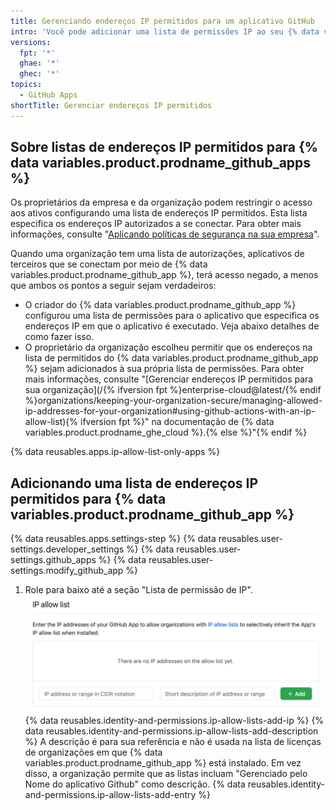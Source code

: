 ```yaml
---
title: Gerenciando endereços IP permitidos para um aplicativo GitHub
intro: 'Você pode adicionar uma lista de permissões IP ao seu {% data variables.product.prodname_github_app %} para evitar que seu aplicativo seja bloqueado pela própria lista de permissões da organização.'
versions:
  fpt: '*'
  ghae: '*'
  ghec: '*'
topics:
  - GitHub Apps
shortTitle: Gerenciar endereços IP permitidos
---
```


## Sobre listas de endereços IP permitidos para {% data variables.product.prodname_github_apps %}

Os proprietários da empresa e da organização podem restringir o acesso aos ativos configurando uma lista de endereços IP permitidos. Esta lista especifica os endereços IP autorizados a se conectar. Para obter mais informações, consulte "[Aplicando políticas de segurança na sua empresa](/admin/policies/enforcing-policies-for-your-enterprise/enforcing-policies-for-security-settings-in-your-enterprise#managing-allowed-ip-addresses-for-organizations-in-your-enterprise)".

Quando uma organização tem uma lista de autorizações, aplicativos de terceiros que se conectam por meio de {% data variables.product.prodname_github_app %}, terá acesso negado, a menos que ambos os pontos a seguir sejam verdadeiros:

* O criador do {% data variables.product.prodname_github_app %} configurou uma lista de permissões para o aplicativo que especifica os endereços IP em que o aplicativo é executado. Veja abaixo detalhes de como fazer isso.
* O proprietário da organização escolheu permitir que os endereços na lista de permitidos do {% data variables.product.prodname_github_app %} sejam adicionados à sua própria lista de permissões. Para obter mais informações, consulte "[Gerenciar endereços IP permitidos para sua organização](/{% ifversion fpt %}enterprise-cloud@latest/{% endif %}organizations/keeping-your-organization-secure/managing-allowed-ip-addresses-for-your-organization#using-github-actions-with-an-ip-allow-list){% ifversion fpt %}" na documentação de {% data variables.product.prodname_ghe_cloud %}.{% else %}"{% endif %}

{% data reusables.apps.ip-allow-list-only-apps %}

## Adicionando uma lista de endereços IP permitidos para {% data variables.product.prodname_github_app %}

{% data reusables.apps.settings-step %}
{% data reusables.user-settings.developer_settings %}
{% data reusables.user-settings.github_apps %}
{% data reusables.user-settings.modify_github_app %}
1. Role para baixo até a seção "Lista de permissão de IP". ![Seção de informações básicas para o seu aplicativo GitHub](/assets/images/github-apps/github-apps-allow-list-empty.png)
{% data reusables.identity-and-permissions.ip-allow-lists-add-ip %}
{% data reusables.identity-and-permissions.ip-allow-lists-add-description %}
  A descrição é para sua referência e não é usada na lista de licenças de organizações em que {% data variables.product.prodname_github_app %} está instalado. Em vez disso, a organização permite que as listas incluam "Gerenciado pelo Nome do aplicativo Github" como descrição.
{% data reusables.identity-and-permissions.ip-allow-lists-add-entry %}
